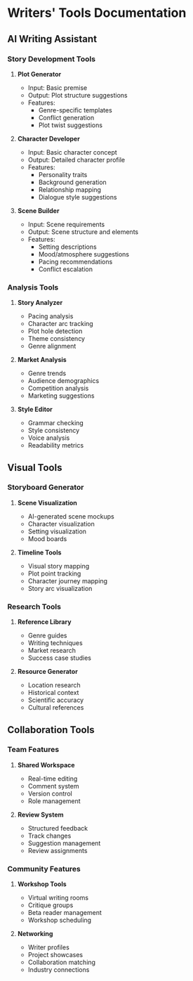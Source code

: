# Writers' Tools Documentation

## AI Writing Assistant

### Story Development Tools
1. **Plot Generator**
   - Input: Basic premise
   - Output: Plot structure suggestions
   - Features:
     - Genre-specific templates
     - Conflict generation
     - Plot twist suggestions

2. **Character Developer**
   - Input: Basic character concept
   - Output: Detailed character profile
   - Features:
     - Personality traits
     - Background generation
     - Relationship mapping
     - Dialogue style suggestions

3. **Scene Builder**
   - Input: Scene requirements
   - Output: Scene structure and elements
   - Features:
     - Setting descriptions
     - Mood/atmosphere suggestions
     - Pacing recommendations
     - Conflict escalation

### Analysis Tools

1. **Story Analyzer**
   - Pacing analysis
   - Character arc tracking
   - Plot hole detection
   - Theme consistency
   - Genre alignment

2. **Market Analysis**
   - Genre trends
   - Audience demographics
   - Competition analysis
   - Marketing suggestions

3. **Style Editor**
   - Grammar checking
   - Style consistency
   - Voice analysis
   - Readability metrics

## Visual Tools

### Storyboard Generator
1. **Scene Visualization**
   - AI-generated scene mockups
   - Character visualization
   - Setting visualization
   - Mood boards

2. **Timeline Tools**
   - Visual story mapping
   - Plot point tracking
   - Character journey mapping
   - Story arc visualization

### Research Tools

1. **Reference Library**
   - Genre guides
   - Writing techniques
   - Market research
   - Success case studies

2. **Resource Generator**
   - Location research
   - Historical context
   - Scientific accuracy
   - Cultural references

## Collaboration Tools

### Team Features
1. **Shared Workspace**
   - Real-time editing
   - Comment system
   - Version control
   - Role management

2. **Review System**
   - Structured feedback
   - Track changes
   - Suggestion management
   - Review assignments

### Community Features
1. **Workshop Tools**
   - Virtual writing rooms
   - Critique groups
   - Beta reader management
   - Workshop scheduling

2. **Networking**
   - Writer profiles
   - Project showcases
   - Collaboration matching
   - Industry connections